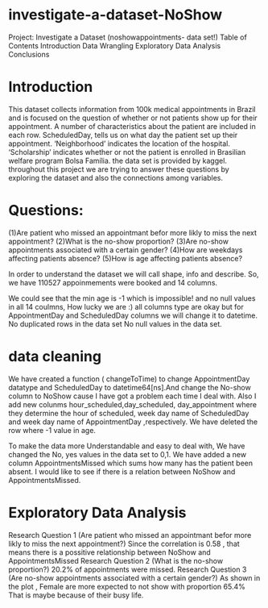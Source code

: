 # investigate-a-dataset-NoShow
Project: Investigate a Dataset (noshowappointments- data set!)
Table of Contents
Introduction
Data Wrangling
Exploratory Data Analysis
Conclusions

# Introduction
This dataset collects information from 100k medical appointments in Brazil and is focused on the question of whether or not patients show up for their appointment. A number of characteristics about the patient are included in each row. ScheduledDay, tells us on what day the patient set up their appointment. ‘Neighborhood’ indicates the location of the hospital. ‘Scholarship’ indicates whether or not the patient is enrolled in Brasilian welfare program Bolsa Família. the data set is provided by kaggel. throughout this project we are trying to answer these questions by exploring the dataset and also the connections among variables.

# Questions:
(1)Are patient who missed an appointmant befor more likly to miss the next appointment? (2)What is the no-show proportion? (3)Are no-show appointments associated with a certain gender? (4)How are weekdays affecting patients absence? (5)How is age affecting patients absence?

In order to understand the dataset we will call shape, info and describe.
So, we have 110527 appoinmements were booked and 14 columns.

We could see that the min age is -1 which is impossible! and no null values in all 14 coulmns, How lucky we are :) all columns type are okay but for AppointmentDay and ScheduledDay columns we will change it to datetime.
No duplicated rows in the data set
No null values in the data set.
# data cleaning 
We have created a function ( changeToTime) to change AppointmentDay datatype and ScheduledDay to datetime64[ns].And change the No-show column to NoShow cause I have got a problem each time I deal with. Also I add new colunms hour_scheduled,day_scheduled, day_appointment where they determine the hour of scheduled, week day name of ScheduledDay and week day name of AppointmentDay ,respectively.
We have deleted the row where -1 value in age.

To make the data more Understandable and easy to deal with, We have changed the No, yes values in the data set to 0,1.
We have added a new column AppointmentsMissed which sums how many has the patient been absent. I would like to see if there is a relation between NoShow and AppointmentsMissed.

# Exploratory Data Analysis
Research Question 1 (Are patient who missed an appointmant befor more likly to miss the next appointment?)
Since the correlation is 0.58 , that means there is a possitive relationship between NoShow and AppointmentsMissed
Research Question 2 (What is the no-show proportion?)
20.2% of appointments were missed.
Research Question 3 (Are no-show appointments associated with a certain gender?)
As shown in the plot , Female are more expected to not show with proportion 65.4% That is maybe because of their busy life.
